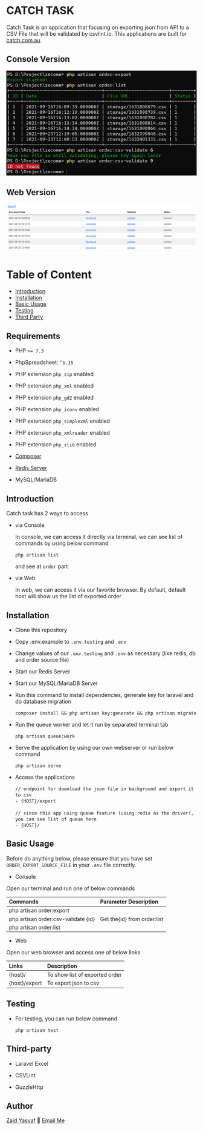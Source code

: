 # CATCH TASK

Catch Task is an application that focusing on exporting json from API to a CSV File that will be validated by csvlint.io.
This applications are built for [catch.com.au](https://catch.com.au).

## Console Version

![console](https://raw.githubusercontent.com/zaidysf/catch-task/main/public/console-ss.png)

## Web Version

![web](https://raw.githubusercontent.com/zaidysf/catch-task/main/public/web-ss.png)

# Table of Content
- [Introduction](#introduction)
- [Installation](#installation)
- [Basic Usage](#basic-usage)
- [Testing](#testing)
- [Third Party](#third-party)

## Requirements

* PHP `>= 7.3`

* PhpSpreadsheet: `^1.15`

* PHP extension `php_zip` enabled

* PHP extension `php_xml` enabled

* PHP extension `php_gd2` enabled

* PHP extension `php_iconv` enabled

* PHP extension `php_simplexml` enabled

* PHP extension `php_xmlreader` enabled

* PHP extension `php_zlib` enabled

* [Composer](https://getcomposer.org/)

* [Redis Server](https://redis.io/)

* MySQL/MariaDB

## Introduction

Catch task has 2 ways to access

* via Console

    In console, we can access it directly via terminal, we can see list of commands by using below command
    ```
    php artisan list
    ```
    and see at `order` part

* via Web

    In web, we can access it via our favorite browser. By default, default host will show us the list of exported order

## Installation

* Clone this repository

* Copy .env.example to `.env.testing` and `.env`

* Change values of our `.env.testing` and `.env` as necessary
(like redis, db and order source file)

* Start our Redis Server

* Start our MySQL/MariaDB Server

* Run this command to install dependencies, generate key for laravel and do database migration
    ```
    composer install && php artisan key:generate && php artisan migrate
    ```

* Run the queue worker and let it run by separated terminal tab
    ```
    php artisan queue:work
    ```

* Serve the application by using our own webserver or run below command
    ```
    php artisan serve
    ```

* Access the applications
    ```
    // endpoint for download the json file in background and export it to csv
    - {HOST}/export

    // since this app using queue feature (using redis as the driver), you can see list of queue here
    - {HOST}/
    ```

## Basic Usage

Before do anything below, please ensure that you have set `ORDER_EXPORT_SOURCE_FILE` in your `.env` file correctly.

* Console

Open our terminal and run one of below commands

 Commands                            | Parameter Description       
:------------------------------------|:----------------------------
 php artisan order:export            |                             
 php artisan order:csv-validate {id} | Get the{id} from order:list 
 php artisan order:list              |                             

* Web

Open our web browser and access one of below links

 Links         | Description                    
:--------------|:------------------------------
 {host}/       | To show list of exported order 
 {host}/export | To export json to csv          

## Testing

* For testing, you can run below command
    ```
    php artisan test
    ```

## Third-party

* Laravel Excel

* CSVLint

* GuzzleHttp


## Author

[Zaid Yasyaf](https://www.linkedin.com/in/zaidysf/) :email: [Email Me](mailto:zaid.ug@gmail.com)
